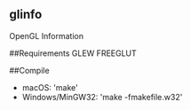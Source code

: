 ## glinfo
OpenGL Information

##Requirements
GLEW
FREEGLUT

##Compile
* macOS: 'make'
* Windows/MinGW32: 'make -fmakefile.w32'

